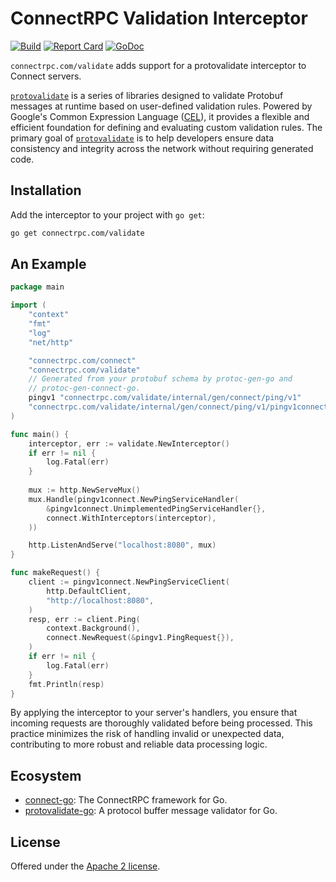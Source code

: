 # ConnectRPC Validation Interceptor

[![Build](https://github.com/connectrpc/validate-go/actions/workflows/ci.yaml/badge.svg?branch=main)](https://github.com/connectrpc/validate-go/actions/workflows/ci.yaml)
[![Report Card](https://goreportcard.com/badge/connectrpc.com/validate)](https://goreportcard.com/report/connectrpc.com/validate)
[![GoDoc](https://pkg.go.dev/badge/connectrpc.com/validate.svg)](https://pkg.go.dev/connectrpc.com/validate)

`connectrpc.com/validate` adds support for a protovalidate interceptor to Connect servers.

[`protovalidate`][protovalidate-go] is a series of libraries designed to validate Protobuf messages at
runtime based on user-defined validation rules. Powered by Google's Common
Expression Language ([CEL][cel-spec]), it provides a
flexible and efficient foundation for defining and evaluating custom validation
rules. The primary goal of [`protovalidate`][protovalidate] is to help developers ensure data
consistency and integrity across the network without requiring generated code.

## Installation

Add the interceptor to your project with `go get`:

```bash
go get connectrpc.com/validate
```

## An Example

```go
package main

import (
	"context"
	"fmt"
	"log"
	"net/http"

	"connectrpc.com/connect"
	"connectrpc.com/validate"
	// Generated from your protobuf schema by protoc-gen-go and
	// protoc-gen-connect-go.
	pingv1 "connectrpc.com/validate/internal/gen/connect/ping/v1"
	"connectrpc.com/validate/internal/gen/connect/ping/v1/pingv1connect"
)

func main() {
	interceptor, err := validate.NewInterceptor()
	if err != nil {
		log.Fatal(err)
	}
	
	mux := http.NewServeMux()
	mux.Handle(pingv1connect.NewPingServiceHandler(
		&pingv1connect.UnimplementedPingServiceHandler{},
		connect.WithInterceptors(interceptor),
	))

	http.ListenAndServe("localhost:8080", mux)
}

func makeRequest() {
	client := pingv1connect.NewPingServiceClient(
		http.DefaultClient,
		"http://localhost:8080",
	)
	resp, err := client.Ping(
		context.Background(),
		connect.NewRequest(&pingv1.PingRequest{}),
	)
	if err != nil {
		log.Fatal(err)
	}
	fmt.Println(resp)
}
```

By applying the interceptor to your server's handlers, you ensure that incoming
requests are thoroughly validated before being processed. This practice
minimizes the risk of handling invalid or unexpected data, contributing to more
robust and reliable data processing logic.

## Ecosystem

- [connect-go]: The ConnectRPC framework for Go.
- [protovalidate-go]: A protocol buffer message validator for Go.

## License

Offered under the [Apache 2 license](LICENSE).

[connect-go]: https://github.com/connectrpc/connect-go
[protovalidate-go]: https://github.com/bufbuild/protovalidate-go
[cel-spec]: https://github.com/google/cel-spec
[protovalidate]: https://github.com/bufbuild/protovalidate
